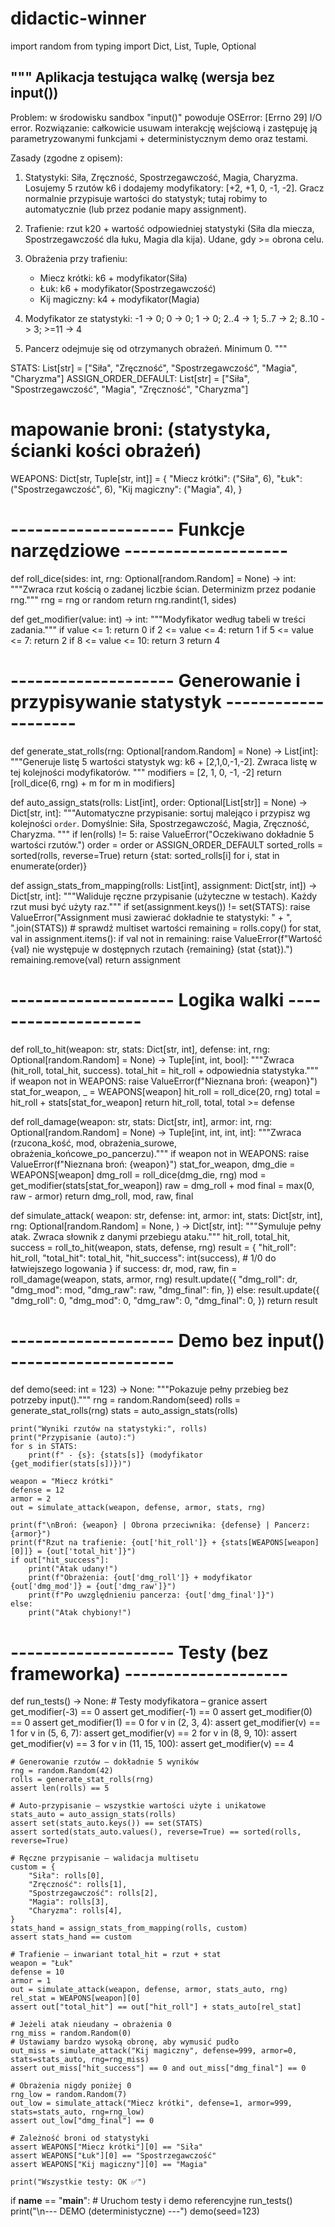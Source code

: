 # didactic-winner
import random
from typing import Dict, List, Tuple, Optional

"""
Aplikacja testująca walkę (wersja bez input())
------------------------------------------------
Problem: w środowisku sandbox "input()" powoduje OSError: [Errno 29] I/O error.
Rozwiązanie: całkowicie usuwam interakcję wejściową i zastępuję ją
parametryzowanymi funkcjami + deterministycznym demo oraz testami.

Zasady (zgodne z opisem):
1) Statystyki: Siła, Zręczność, Spostrzegawczość, Magia, Charyzma.
   Losujemy 5 rzutów k6 i dodajemy modyfikatory: [+2, +1, 0, -1, -2].
   Gracz normalnie przypisuje wartości do statystyk; tutaj robimy to
   automatycznie (lub przez podanie mapy assignment).

2) Trafienie: rzut k20 + wartość odpowiedniej statystyki (Siła dla miecza,
   Spostrzegawczość dla łuku, Magia dla kija). Udane, gdy >= obrona celu.

3) Obrażenia przy trafieniu:
   - Miecz krótki: k6 + modyfikator(Siła)
   - Łuk:         k6 + modyfikator(Spostrzegawczość)
   - Kij magiczny: k4 + modyfikator(Magia)

4) Modyfikator ze statystyki:
   -1 -> 0; 0 -> 0; 1 -> 0;
   2..4 -> 1; 5..7 -> 2; 8..10 -> 3; >=11 -> 4

5) Pancerz odejmuje się od otrzymanych obrażeń. Minimum 0.
"""

STATS: List[str] = ["Siła", "Zręczność", "Spostrzegawczość", "Magia", "Charyzma"]
ASSIGN_ORDER_DEFAULT: List[str] = ["Siła", "Spostrzegawczość", "Magia", "Zręczność", "Charyzma"]

# mapowanie broni: (statystyka, ścianki kości obrażeń)
WEAPONS: Dict[str, Tuple[str, int]] = {
    "Miecz krótki": ("Siła", 6),
    "Łuk": ("Spostrzegawczość", 6),
    "Kij magiczny": ("Magia", 4),
}

# -------------------- Funkcje narzędziowe --------------------

def roll_dice(sides: int, rng: Optional[random.Random] = None) -> int:
    """Zwraca rzut kością o zadanej liczbie ścian. Determinizm przez podanie rng."""
    rng = rng or random
    return rng.randint(1, sides)


def get_modifier(value: int) -> int:
    """Modyfikator według tabeli w treści zadania."""
    if value <= 1:
        return 0
    if 2 <= value <= 4:
        return 1
    if 5 <= value <= 7:
        return 2
    if 8 <= value <= 10:
        return 3
    return 4


# -------------------- Generowanie i przypisywanie statystyk --------------------

def generate_stat_rolls(rng: Optional[random.Random] = None) -> List[int]:
    """Generuje listę 5 wartości statystyk wg: k6 + [2,1,0,-1,-2].
    Zwraca listę w tej kolejności modyfikatorów.
    """
    modifiers = [2, 1, 0, -1, -2]
    return [roll_dice(6, rng) + m for m in modifiers]


def auto_assign_stats(rolls: List[int], order: Optional[List[str]] = None) -> Dict[str, int]:
    """Automatyczne przypisanie: sortuj malejąco i przypisz wg kolejności `order`.
    Domyślnie: Siła, Spostrzegawczość, Magia, Zręczność, Charyzma.
    """
    if len(rolls) != 5:
        raise ValueError("Oczekiwano dokładnie 5 wartości rzutów.")
    order = order or ASSIGN_ORDER_DEFAULT
    sorted_rolls = sorted(rolls, reverse=True)
    return {stat: sorted_rolls[i] for i, stat in enumerate(order)}


def assign_stats_from_mapping(rolls: List[int], assignment: Dict[str, int]) -> Dict[str, int]:
    """Waliduje ręczne przypisanie (użyteczne w testach). Każdy rzut musi być użyty raz."""
    if set(assignment.keys()) != set(STATS):
        raise ValueError("Assignment musi zawierać dokładnie te statystyki: " + ", ".join(STATS))
    # sprawdź multiset wartości
    remaining = rolls.copy()
    for stat, val in assignment.items():
        if val not in remaining:
            raise ValueError(f"Wartość {val} nie występuje w dostępnych rzutach {remaining} (stat {stat}).")
        remaining.remove(val)
    return assignment


# -------------------- Logika walki --------------------

def roll_to_hit(weapon: str, stats: Dict[str, int], defense: int, rng: Optional[random.Random] = None) -> Tuple[int, int, bool]:
    """Zwraca (hit_roll, total_hit, success). total_hit = hit_roll + odpowiednia statystyka."""
    if weapon not in WEAPONS:
        raise ValueError(f"Nieznana broń: {weapon}")
    stat_for_weapon, _ = WEAPONS[weapon]
    hit_roll = roll_dice(20, rng)
    total = hit_roll + stats[stat_for_weapon]
    return hit_roll, total, total >= defense


def roll_damage(weapon: str, stats: Dict[str, int], armor: int, rng: Optional[random.Random] = None) -> Tuple[int, int, int, int]:
    """Zwraca (rzucona_kość, mod, obrażenia_surowe, obrażenia_końcowe_po_pancerzu)."""
    if weapon not in WEAPONS:
        raise ValueError(f"Nieznana broń: {weapon}")
    stat_for_weapon, dmg_die = WEAPONS[weapon]
    dmg_roll = roll_dice(dmg_die, rng)
    mod = get_modifier(stats[stat_for_weapon])
    raw = dmg_roll + mod
    final = max(0, raw - armor)
    return dmg_roll, mod, raw, final


def simulate_attack(
    weapon: str,
    defense: int,
    armor: int,
    stats: Dict[str, int],
    rng: Optional[random.Random] = None,
) -> Dict[str, int]:
    """Symuluje pełny atak. Zwraca słownik z danymi przebiegu ataku."""
    hit_roll, total_hit, success = roll_to_hit(weapon, stats, defense, rng)
    result = {
        "hit_roll": hit_roll,
        "total_hit": total_hit,
        "hit_success": int(success),  # 1/0 do łatwiejszego logowania
    }
    if success:
        dr, mod, raw, fin = roll_damage(weapon, stats, armor, rng)
        result.update({
            "dmg_roll": dr,
            "dmg_mod": mod,
            "dmg_raw": raw,
            "dmg_final": fin,
        })
    else:
        result.update({
            "dmg_roll": 0,
            "dmg_mod": 0,
            "dmg_raw": 0,
            "dmg_final": 0,
        })
    return result


# -------------------- Demo bez input() --------------------

def demo(seed: int = 123) -> None:
    """Pokazuje pełny przebieg bez potrzeby input()."""
    rng = random.Random(seed)
    rolls = generate_stat_rolls(rng)
    stats = auto_assign_stats(rolls)

    print("Wyniki rzutów na statystyki:", rolls)
    print("Przypisanie (auto):")
    for s in STATS:
        print(f" - {s}: {stats[s]} (modyfikator {get_modifier(stats[s])})")

    weapon = "Miecz krótki"
    defense = 12
    armor = 2
    out = simulate_attack(weapon, defense, armor, stats, rng)

    print(f"\nBroń: {weapon} | Obrona przeciwnika: {defense} | Pancerz: {armor}")
    print(f"Rzut na trafienie: {out['hit_roll']} + {stats[WEAPONS[weapon][0]]} = {out['total_hit']}")
    if out["hit_success"]:
        print("Atak udany!")
        print(f"Obrażenia: {out['dmg_roll']} + modyfikator {out['dmg_mod']} = {out['dmg_raw']}")
        print(f"Po uwzględnieniu pancerza: {out['dmg_final']}")
    else:
        print("Atak chybiony!")


# -------------------- Testy (bez frameworka) --------------------

def run_tests() -> None:
    # Testy modyfikatora – granice
    assert get_modifier(-3) == 0
    assert get_modifier(-1) == 0
    assert get_modifier(0) == 0
    assert get_modifier(1) == 0
    for v in (2, 3, 4):
        assert get_modifier(v) == 1
    for v in (5, 6, 7):
        assert get_modifier(v) == 2
    for v in (8, 9, 10):
        assert get_modifier(v) == 3
    for v in (11, 15, 100):
        assert get_modifier(v) == 4

    # Generowanie rzutów – dokładnie 5 wyników
    rng = random.Random(42)
    rolls = generate_stat_rolls(rng)
    assert len(rolls) == 5

    # Auto-przypisanie – wszystkie wartości użyte i unikatowe
    stats_auto = auto_assign_stats(rolls)
    assert set(stats_auto.keys()) == set(STATS)
    assert sorted(stats_auto.values(), reverse=True) == sorted(rolls, reverse=True)

    # Ręczne przypisanie – walidacja multisetu
    custom = {
        "Siła": rolls[0],
        "Zręczność": rolls[1],
        "Spostrzegawczość": rolls[2],
        "Magia": rolls[3],
        "Charyzma": rolls[4],
    }
    stats_hand = assign_stats_from_mapping(rolls, custom)
    assert stats_hand == custom

    # Trafienie – inwariant total_hit = rzut + stat
    weapon = "Łuk"
    defense = 10
    armor = 1
    out = simulate_attack(weapon, defense, armor, stats_auto, rng)
    rel_stat = WEAPONS[weapon][0]
    assert out["total_hit"] == out["hit_roll"] + stats_auto[rel_stat]

    # Jeżeli atak nieudany → obrażenia 0
    rng_miss = random.Random(0)
    # Ustawiamy bardzo wysoką obronę, aby wymusić pudło
    out_miss = simulate_attack("Kij magiczny", defense=999, armor=0, stats=stats_auto, rng=rng_miss)
    assert out_miss["hit_success"] == 0 and out_miss["dmg_final"] == 0

    # Obrażenia nigdy poniżej 0
    rng_low = random.Random(7)
    out_low = simulate_attack("Miecz krótki", defense=1, armor=999, stats=stats_auto, rng=rng_low)
    assert out_low["dmg_final"] == 0

    # Zależność broni od statystyki
    assert WEAPONS["Miecz krótki"][0] == "Siła"
    assert WEAPONS["Łuk"][0] == "Spostrzegawczość"
    assert WEAPONS["Kij magiczny"][0] == "Magia"

    print("Wszystkie testy: OK ✅")


if __name__ == "__main__":
    # Uruchom testy i demo referencyjne
    run_tests()
    print("\n--- DEMO (deterministyczne) ---")
    demo(seed=123)
